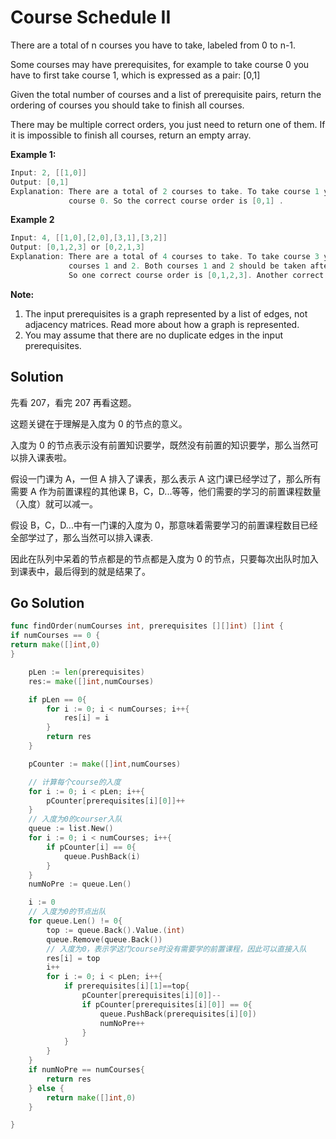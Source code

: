 <!--
 * @Author: Nettor
 * @Date: 2020-07-13 16:34:47
 * @LastEditors: Nettor
 * @LastEditTime: 2020-07-13 16:52:32
 * @Description: file content
-->

# Course Schedule II

There are a total of n courses you have to take, labeled from 0 to n-1.

Some courses may have prerequisites, for example to take course 0 you have to first take course 1, which is expressed as a pair: [0,1]

Given the total number of courses and a list of prerequisite pairs, return the ordering of courses you should take to finish all courses.

There may be multiple correct orders, you just need to return one of them. If it is impossible to finish all courses, return an empty array.

**Example 1:**

```go
Input: 2, [[1,0]]
Output: [0,1]
Explanation: There are a total of 2 courses to take. To take course 1 you should have finished
             course 0. So the correct course order is [0,1] .

```

**Example 2**

```go
Input: 4, [[1,0],[2,0],[3,1],[3,2]]
Output: [0,1,2,3] or [0,2,1,3]
Explanation: There are a total of 4 courses to take. To take course 3 you should have finished both
             courses 1 and 2. Both courses 1 and 2 should be taken after you finished course 0.
             So one correct course order is [0,1,2,3]. Another correct ordering is [0,2,1,3] .
```

**Note:**

1. The input prerequisites is a graph represented by a list of edges, not adjacency matrices. Read more about how a graph is represented.
2. You may assume that there are no duplicate edges in the input prerequisites.

## Solution

先看 207，看完 207 再看这题。

这题关键在于理解是入度为 0 的节点的意义。

入度为 0 的节点表示没有前置知识要学，既然没有前置的知识要学，那么当然可以排入课表啦。

假设一门课为 A，一但 A 排入了课表，那么表示 A 这门课已经学过了，那么所有需要 A 作为前置课程的其他课 B，C，D...等等，他们需要的学习的前置课程数量（入度）就可以减一。

假设 B，C，D...中有一门课的入度为 0，那意味着需要学习的前置课程数目已经全部学过了，那么当然可以排入课表.

因此在队列中呆着的节点都是的节点都是入度为 0 的节点，只要每次出队时加入到课表中，最后得到的就是结果了。

## Go Solution

```go
func findOrder(numCourses int, prerequisites [][]int) []int {
if numCourses == 0 {
return make([]int,0)
}

    pLen := len(prerequisites)
    res:= make([]int,numCourses)

    if pLen == 0{
        for i := 0; i < numCourses; i++{
            res[i] = i
        }
        return res
    }

    pCounter := make([]int,numCourses)

    // 计算每个course的入度
    for i := 0; i < pLen; i++{
        pCounter[prerequisites[i][0]]++
    }
    // 入度为0的courser入队
    queue := list.New()
    for i := 0; i < numCourses; i++{
        if pCounter[i] == 0{
            queue.PushBack(i)
        }
    }
    numNoPre := queue.Len()

    i := 0
    // 入度为0的节点出队
    for queue.Len() != 0{
        top := queue.Back().Value.(int)
        queue.Remove(queue.Back())
        // 入度为0，表示学这门course时没有需要学的前置课程，因此可以直接入队
        res[i] = top
        i++
        for i := 0; i < pLen; i++{
            if prerequisites[i][1]==top{
                pCounter[prerequisites[i][0]]--
                if pCounter[prerequisites[i][0]] == 0{
                    queue.PushBack(prerequisites[i][0])
                    numNoPre++
                }
            }
        }
    }
    if numNoPre == numCourses{
        return res
    } else {
        return make([]int,0)
    }

}

```
